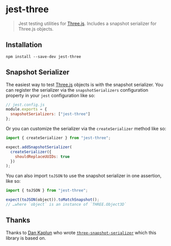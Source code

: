 # jest-three

> Jest testing utilities for [Three.js](https://threejs.org/). Includes a snapshot serializer for Three.js objects.

## Installation

```
npm install --save-dev jest-three
```

## Snapshot Serializer

The easiest way to test [Three.js](https://threejs.org/) objects is with the snapshot serializer. You can register the serializer via the `snapshotSerializers` configuration property in your `jest` configuration like so:

```js
// jest.config.js
module.exports = {
  snapshotSerializers: ["jest-three"]
};
```

Or you can customize the serializer via the `createSerializer` method like so:

```js
import { createSerializer } from "jest-three";

expect.addSnapshotSerializer(
  createSerializer({
    shouldReplaceUUIDs: true
  })
);
```

You can also import `toJSON` to use the snapshot serializer in one assertion, like so:

```js
import { toJSON } from "jest-three";

expect(toJSON(object)).toMatchSnapshot();
// …where `object` is an instance of `THREE.Object3D`
```

## Thanks

Thanks to [Dan Kaplun](https://github.com/dbkaplun) who wrote [`three-snapshot-serializer`](https://github.com/dbkaplun/three-snapshot-serializer) which this library is based on.

